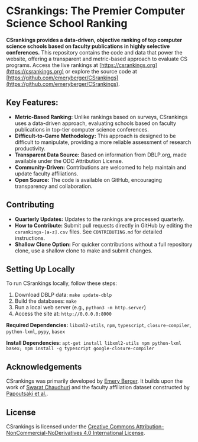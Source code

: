 # CSrankings: The Premier Computer Science School Ranking

**CSrankings provides a data-driven, objective ranking of top computer science schools based on faculty publications in highly selective conferences.**  This repository contains the code and data that power the website, offering a transparent and metric-based approach to evaluate CS programs.  Access the live rankings at [https://csrankings.org](https://csrankings.org) or explore the source code at [https://github.com/emeryberger/CSrankings](https://github.com/emeryberger/CSrankings).

## Key Features:

*   **Metric-Based Ranking:** Unlike rankings based on surveys, CSrankings uses a data-driven approach, evaluating schools based on faculty publications in top-tier computer science conferences.
*   **Difficult-to-Game Methodology:**  This approach is designed to be difficult to manipulate, providing a more reliable assessment of research productivity.
*   **Transparent Data Source:** Based on information from DBLP.org, made available under the ODC Attribution License.
*   **Community-Driven:** Contributions are welcomed to help maintain and update faculty affiliations.
*   **Open Source:**  The code is available on GitHub, encouraging transparency and collaboration.

## Contributing

*   **Quarterly Updates:**  Updates to the rankings are processed quarterly.
*   **How to Contribute:**  Submit pull requests directly in GitHub by editing the `csrankings-[a-z].csv` files.  See `CONTRIBUTING.md` for detailed instructions.
*   **Shallow Clone Option:**  For quicker contributions without a full repository clone, use a shallow clone to make and submit changes.

##  Setting Up Locally

To run CSrankings locally, follow these steps:

1.  Download DBLP data: `make update-dblp`
2.  Build the databases: `make`
3.  Run a local web server (e.g., `python3 -m http.server`)
4.  Access the site at:  `http://0.0.0.0:8000`

**Required Dependencies:** `libxml2-utils`, `npm`, `typescript`, `closure-compiler`, `python-lxml`, `pypy`, `basex`

**Install Dependencies:**  `apt-get install libxml2-utils npm python-lxml basex; npm install -g typescript google-closure-compiler`

## Acknowledgements

CSrankings was primarily developed by [Emery Berger](https://emeryberger.com). It builds upon the work of [Swarat Chaudhuri](https://www.cs.utexas.edu/~swarat/) and the faculty affiliation dataset constructed by [Papoutsaki et al.](http://cs.brown.edu/people/alexpap/faculty_dataset.html).

## License

CSrankings is licensed under the [Creative Commons Attribution-NonCommercial-NoDerivatives 4.0 International License](https://creativecommons.org/licenses/by-nc-nd/4.0/).